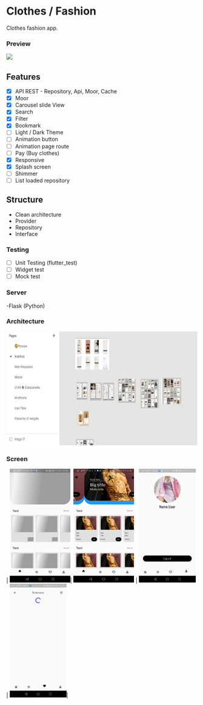 # Clothes / Fashion

Clothes fashion app.

### Preview
<div>
  <img src="image/adobe-xd.svg" height="40" />
</div>


## Features 
- [x] API REST - Repository, Api, Moor, Cache
- [x] Moor
- [x] Carousel slide View
- [x] Search 
- [x] Filter
- [x] Bookmark
- [ ] Light / Dark Theme
- [ ] Animation button
- [ ] Animation page route
- [ ] Pay (Buy clothes)
- [x] Responsive
- [x] Splash screen
- [ ] Shimmer
- [ ] List loaded repository

## Structure
-  Clean architecture
-  Provider
-  Repository
-  Interface

### Testing
- [ ] Unit Testing (flutter_test)
- [ ] Widget test
- [ ] Mock test

### Server
-Flask (Python)



### Architecture
<div>
  <img src="Documentation/Readme_other/Screen_APPClothes/figma1.jpg" height="300" />
  <!-- ![main_playlist](https://github.com/Taverz/ecomproj/blob/master/Documentation/readme_other/Screen_APPClothes/figma1.jpg)  -->
</div>

### Screen

| <img src="Documentation/Readme_other/Screen_APPClothes/screen1.jpg" height="300"  width="160" />| <img src="Documentation/Readme_other/Screen_APPClothes/screen2.jpg" width="160"  height="300" /> | <img src="Documentation/Readme_other/Screen_APPClothes/screen3.jpg" height="300" /> | <img src="Documentation/Readme_other/Screen_APPClothes/screen4.jpg" height="300" />|
<!-- | :----------------------------------------------------------: | :----------------------------------------------------------: | :----------------------------------------------------------: | :----------------------------------------------------------: |
| ![playlist_detail](https://boyan01.github.io/quietww/playlist_detail.png) | ![page_comment](https://boyan01.github.io/quiewwt/page_comment.png) |   ![playing](https://boyan01.github.io/quietww/playing.png)    |    ![search](https://boyan01.github.io/quietwww/search.jpg)     | -->

<!-- 
| ![main_playlist](https://boyan01.github.io/quietwwww/main_playlist.png) | ![main_cloud](https://boyan01.github.io/quietww/main_playlist_dark.png) | ![main_cloud](https://boyan01.github.io/quietww/main_cloud.jpg) | ![artist_detail](https://boyan01.github.io/quietww/artist_detail.jpg) |
| :----------------------------------------------------------: | :----------------------------------------------------------: | :----------------------------------------------------------: | :----------------------------------------------------------: |
| ![playlist_detail](https://boyan01.github.io/quietww/playlist_detail.png) | ![page_comment](https://boyan01.github.io/quiewwt/page_comment.png) |   ![playing](https://boyan01.github.io/quietww/playing.png)    |    ![search](https://boyan01.github.io/quietwww/search.jpg)     | -->